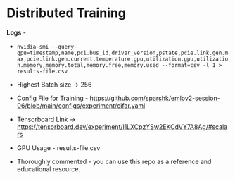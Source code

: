 # Distributed Training

**Logs** -

- ``` nvidia-smi --query-gpu=timestamp,name,pci.bus_id,driver_version,pstate,pcie.link.gen.max,pcie.link.gen.current,temperature.gpu,utilization.gpu,utilization.memory,memory.total,memory.free,memory.used --format=csv -l 1 > results-file.csv ```

- Highest Batch size -> 256

- Config File for Training - https://github.com/sparshk/emlov2-session-06/blob/main/configs/experiment/cifar.yaml

- Tensorboard Link -> https://tensorboard.dev/experiment/l1LXCpzYSw2EKCdVY7A8Ag/#scalars

- GPU Usage - results-file.csv

- Thoroughly commented - you can use this repo as a reference and educational resource.

